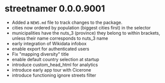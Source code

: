# streetnamer 0.0.0.9001

* Added a `NEWS.md` file to track changes to the package.
* cities now ordered by population (biggest cities first) in the selector
* municipalities have the nuts_3 (province) they belong to within brackets, unless their name corresponds to nuts_3 name
* early integration of Wikidata infobox
* enable export for authenticated users
* Fix "mapping diversity" title
* enable default country selection at startup
* introduce custom_head_html for analytics
* introduce early app tour with Cicerone
* introduce functioning ignore streets filter
